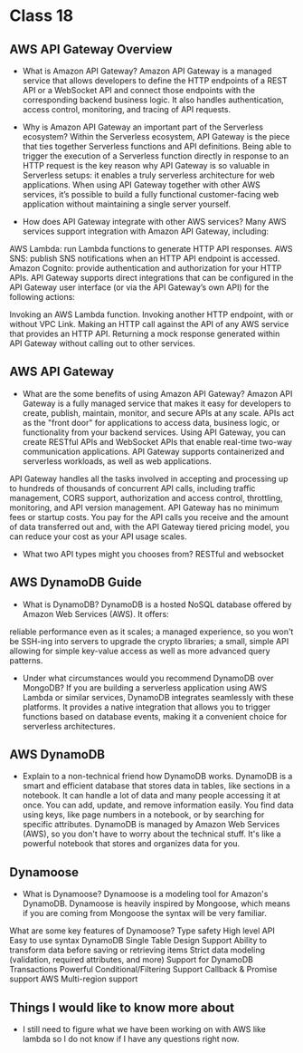 # Class 18

## AWS API Gateway Overview

- What is Amazon API Gateway? Amazon API Gateway is a managed service that allows developers to define the HTTP endpoints of a REST API or a WebSocket API and connect those endpoints with the corresponding backend business logic. It also handles authentication, access control, monitoring, and tracing of API requests.

- Why is Amazon API Gateway an important part of the Serverless ecosystem? Within the Serverless ecosystem, API Gateway is the piece that ties together Serverless functions and API definitions. Being able to trigger the execution of a Serverless function directly in response to an HTTP request is the key reason why API Gateway is so valuable in Serverless setups: it enables a truly serverless architecture for web applications. When using API Gateway together with other AWS services, it’s possible to build a fully functional customer-facing web application without maintaining a single server yourself.

- How does API Gateway integrate with other AWS services? Many AWS services support integration with Amazon API Gateway, including:

AWS Lambda: run Lambda functions to generate HTTP API responses.
AWS SNS: publish SNS notifications when an HTTP API endpoint is accessed.
Amazon Cognito: provide authentication and authorization for your HTTP APIs.
API Gateway supports direct integrations that can be configured in the API Gateway user interface (or via the API Gateway’s own API) for the following actions:

Invoking an AWS Lambda function.
Invoking another HTTP endpoint, with or without VPC Link.
Making an HTTP call against the API of any AWS service that provides an HTTP API.
Returning a mock response generated within API Gateway without calling out to other services.

## AWS API Gateway

- What are the some benefits of using Amazon API Gateway? Amazon API Gateway is a fully managed service that makes it easy for developers to create, publish, maintain, monitor, and secure APIs at any scale. APIs act as the "front door" for applications to access data, business logic, or functionality from your backend services. Using API Gateway, you can create RESTful APIs and WebSocket APIs that enable real-time two-way communication applications. API Gateway supports containerized and serverless workloads, as well as web applications.

API Gateway handles all the tasks involved in accepting and processing up to hundreds of thousands of concurrent API calls, including traffic management, CORS support, authorization and access control, throttling, monitoring, and API version management. API Gateway has no minimum fees or startup costs. You pay for the API calls you receive and the amount of data transferred out and, with the API Gateway tiered pricing model, you can reduce your cost as your API usage scales.

- What two API types might you chooses from? RESTful and websocket

## AWS DynamoDB Guide

- What is DynamoDB? DynamoDB is a hosted NoSQL database offered by Amazon Web Services (AWS). It offers:

reliable performance even as it scales;
a managed experience, so you won't be SSH-ing into servers to upgrade the crypto libraries;
a small, simple API allowing for simple key-value access as well as more advanced query patterns.

- Under what circumstances would you recommend DynamoDB over MongoDB? If you are building a serverless application using AWS Lambda or similar services, DynamoDB integrates seamlessly with these platforms. It provides a native integration that allows you to trigger functions based on database events, making it a convenient choice for serverless architectures.

## AWS DynamoDB

- Explain to a non-technical friend how DynamoDB works. DynamoDB is a smart and efficient database that stores data in tables, like sections in a notebook. It can handle a lot of data and many people accessing it at once. You can add, update, and remove information easily. You find data using keys, like page numbers in a notebook, or by searching for specific attributes. DynamoDB is managed by Amazon Web Services (AWS), so you don't have to worry about the technical stuff. It's like a powerful notebook that stores and organizes data for you.

## Dynamoose

- What is Dynamoose? Dynamoose is a modeling tool for Amazon's DynamoDB. Dynamoose is heavily inspired by Mongoose, which means if you are coming from Mongoose the syntax will be very familiar.

What are some key features of Dynamoose? Type safety
High level API
Easy to use syntax
DynamoDB Single Table Design Support
Ability to transform data before saving or retrieving items
Strict data modeling (validation, required attributes, and more)
Support for DynamoDB Transactions
Powerful Conditional/Filtering Support
Callback & Promise support
AWS Multi-region support

## Things I would like to know more about

- I still need to figure what we have been working on with AWS like lambda so I do not know if I have any questions right now.
